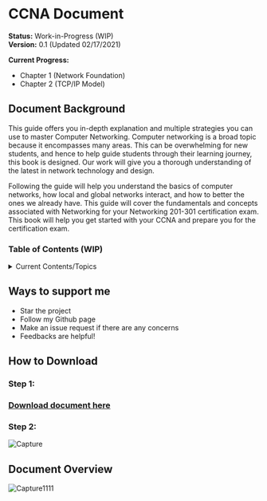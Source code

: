 # CCNA Document 
**Status:** Work-in-Progress (WIP) <br/>
**Version:** 0.1 (Updated 02/17/2021)

**Current Progress:**
- Chapter 1 (Network Foundation)
- Chapter 2 (TCP/IP Model) <br/>

## Document Background
This guide offers you in-depth explanation and multiple strategies you can use to master Computer Networking. Computer networking is a broad topic because it encompasses many areas. This can be overwhelming for new students, and hence to help guide students through their learning journey, this book is designed. Our work will give you a thorough understanding of the latest in network technology and design. 

Following the guide will help you understand the basics of computer networks, how local and global networks interact, and how to better the ones we already have. This guide will cover the fundamentals and concepts associated with Networking for your Networking 201-301 certification exam. This book will help you get started with your CCNA and prepare you for the certification exam. 

### Table of Contents (WIP)
<details>
  <summary>Current Contents/Topics</summary>
  <br/>
  
```
CHAPTER 1 (Network Foundation)	8 
     Computer Network Perspective	8
          Network Overview	8
               Reliable Network	9
     Types of Networks	10
          3 Tier Architectural Model Overview	11
          2 Tier Architectural Model Overview	12
     Types of network topology	12
CHAPTER 2 (TCP/IP Model)	16
     TCP/IP Networking Model	16
          TCP/IP Application Layer	17
               HTTP Overview	18
                    Simple HTTP logic	18
                    Additional Information (HTTP)	19
          TCP/IP Transport Layer	20
               Transmission Control Protocol	20
                    TCP Flags	20
                    Connection-Oriented Communication	21
                    Three-Way Handshake	21
                    Flow Control	22
                    TCP Error Detection/Recovery	24
                    Same-layer and Adjacent-layer Interactions	25
                    TCP Header	25
                    4 Way Handshake	26
               User Datagram Protocol	27
          TCP/IP Network Layer	28
               Characteristics of IP	29
               IPv4 Overview	29
               Limitations of IPv4	31
               IPv6 Overview	31
               Routing basic overview	33
               Network Layer Summary	35
          Data link layer	35
          Physical Layer Overview	37
               Physical Layer Summary	37
          Chapter Summary	37
```   
  <br/>
</details>

## Ways to support me
- Star the project
- Follow my Github page
- Make an issue request if there are any concerns 
- Feedbacks are helpful! <br/>

## How to Download

### Step 1:
### [Download document here](https://github.com/FrancisIGP/CCNA-Document/blob/main/1CCNA-Document(Draft)%20-%20Draft.pdf) <br/>
### Step 2:
![Capture](https://user-images.githubusercontent.com/75497349/108149656-4cfc0e00-710e-11eb-80f2-ad5286f6d25c.JPG)

## Document Overview
![Capture1111](https://user-images.githubusercontent.com/75497349/107882638-7e65b580-6f25-11eb-9e01-d001220275af.JPG)

